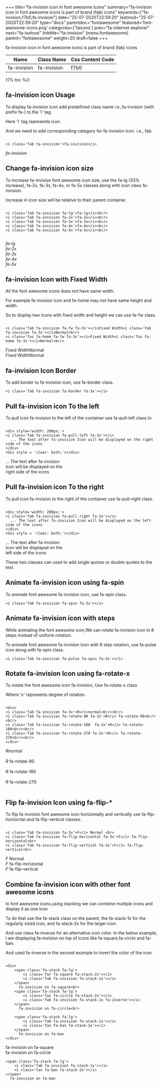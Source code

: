 +++
title="fa-invision icon in font awesome icons"
summary="fa-invision icon in font awesome icons is part of brand (fab) icons"
keywords=["fa-invision,f7b0,fa-invision"]
date="25-07-2020T22:59:20"
lastmod="25-07-2020T22:59:20"
type="docs"
parentdoc="fontawesome"
featured='font-awesome-icons.png'
categories=['faicons']
prev="fa-internet-explorer"
next="fa-ioxhost"
linktitle="fa-invision"
[menu.fontawesome]
parent="fontawesome"
weight=20
draft=false
+++


fa-invision icon in font awesome icons is part of brand (fab) icons

<div class='table-responsive'><table class='table'><thead><tr><th>Name</th><th>Class Name</th><th>Css Content Code</th></tr></thead><tbody><tr><td>fa-invision</td><td>fa-invision</td><td>f7b0</td></tr></tbody></table></div>


{{% toc %}}


## fa-invision icon Usage

To display fa-invision icon add predefined class name i.e.,fa-invision (with prefix fa-) to the 'i' tag.

Here 'i' tag represents icon.

And we need to add corresponding category for fa-invision icon. i.e., fab.


```

<i class='fab fa-invision'>fa-invision</i>
```

<i class='fab fa-invision'>fa-invision</i>




## Change fa-invision icon size
To increase fa-invision font awesome icon size, use the fa-lg (33% increase), fa-2x, fa-3x, fa-4x, or fa-5x classes along with icon class fa-invision.

Increase in icon size will be relative to their parent container. 

```

<i class='fab fa-invision fa-lg'>fa-lg</i><br/>
<i class='fab fa-invision fa-2x'>fa-2x</i><br/>
<i class='fab fa-invision fa-3x'>fa-3x</i><br/>
<i class='fab fa-invision fa-4x'>fa-4x</i><br/>
<i class='fab fa-invision fa-5x'>fa-5x</i><br/>
            
```

<i class='fab fa-invision fa-lg'>fa-lg</i><br/>
<i class='fab fa-invision fa-2x'>fa-2x</i><br/>
<i class='fab fa-invision fa-3x'>fa-3x</i><br/>
<i class='fab fa-invision fa-4x'>fa-4x</i><br/>
<i class='fab fa-invision fa-5x'>fa-5x</i><br/>
            



## fa-invision Icon with Fixed Width 

All the font awesome icons does not have same width.

For example fa-invision icon and fa-home may not have same height and width.

So to display two icons with fixed width and height we can use fa-fw class.


```

<i class='fab fa-invision fa-fw fa-3x'></i>Fixed Width<i class='fab fa-invision fa-3x'></i>Normal<br/>
<i class='fas fa-home fa-fw fa-3x'></i>Fixed Width<i class='fas fa-home fa-3x'></i>Normal<br/>
```

<i class='fab fa-invision fa-fw fa-3x'></i>Fixed Width<i class='fab fa-invision fa-3x'></i>Normal<br/>
<i class='fas fa-home fa-fw fa-3x'></i>Fixed Width<i class='fas fa-home fa-3x'></i>Normal<br/>



## fa-invision Icon Border 

To add border to fa-invision icon, use fa-border class.


```
<i class='fab fa-invision fa-border fa-3x'></i>

```
<i class='fab fa-invision fa-border fa-3x'></i>





## Pull fa-invision icon To the left

To pull icon fa-invision to the left of the container use fa-pull-left class.\n

```

<div style='width: 200px;'>
<i class='fab fa-invision fa-pull-left fa-3x'></i>
  ... The text after fa-invision Icon will be displayed on the right side of the icons
</div>
<div style = 'clear: both;'></div>
```

<div style='width: 200px;'>
<i class='fab fa-invision fa-pull-left fa-3x'></i>
  ... The text after fa-invision Icon will be displayed on the right side of the icons
</div>
<div style = 'clear: both;'></div>




## Pull fa-invision icon To the right
To pull icon fa-invision to the right of the container use fa-pull-right class.

```

<div style='width: 200px;'>
<i class='fab fa-invision fa-pull-right fa-3x'></i>
  ... The text after fa-invision Icon will be displayed on the left side of the icons
</div>
<div style = 'clear: both;'></div>
```

<div style='width: 200px;'>
<i class='fab fa-invision fa-pull-right fa-3x'></i>
  ... The text after fa-invision Icon will be displayed on the left side of the icons
</div>
<div style = 'clear: both;'></div>

These two classes can used to add single quotes or double quotes to the text.


## Animate fa-invision icon using fa-spin
To animate font awesome fa-invision icon, use fa-spin class.

```
<i class='fab fa-invision fa-spin fa-3x'></i>
```
<i class='fab fa-invision fa-spin fa-3x'></i>




## Animate fa-invision icon with steps
While animating the font awesome icon,We can rotate fa-invision icon in 8 steps instead of uniform rotation.

To animate font awesome fa-invision icon with 8 step rotation, use fa-pulse icon along with fa-spin class.


```
<i class='fab fa-invision fa-pulse fa-spin fa-3x'></i>

```
<i class='fab fa-invision fa-pulse fa-spin fa-3x'></i>





## Rotate fa-invision Icon using fa-rotate-x
To rotate the font awesome icon fa-invision, Use fa-rotate-x class

Where 'x' represents degree of rotation.


```

<div>
<i class='fab fa-invision fa-3x'>R</i>normal<br/><br/>
<i class='fab fa-invision fa-rotate-90 fa-3x'>R</i> fa-rotate-90<br/><br/> 
<i class='fab fa-invision fa-rotate-180  fa-3x'>R</i> fa-rotate-180<br/><br/> 
<i class='fab fa-invision fa-rotate-270 fa-3x'>R</i> fa-rotate-270<br/><br/>
</div>
```

<div>
<i class='fab fa-invision fa-3x'>R</i>normal<br/><br/>
<i class='fab fa-invision fa-rotate-90 fa-3x'>R</i> fa-rotate-90<br/><br/> 
<i class='fab fa-invision fa-rotate-180  fa-3x'>R</i> fa-rotate-180<br/><br/> 
<i class='fab fa-invision fa-rotate-270 fa-3x'>R</i> fa-rotate-270<br/><br/>
</div>




## Flip fa-invision Icon using fa-flip-*
To flip fa-invision font awesome icon horizontally and vertically use fa-flip-horizontal and fa-flip-vertical classes. 

```

<i class='fab fa-invision fa-3x'>F</i> Normal <br>
<i class='fab fa-invision fa-flip-horizontal fa-3x'>F</i> fa-flip-horizontal<br>
<i class='fab fa-invision fa-flip-vertical fa-3x'>F</i> fa-flip-vertical<br>
```

<i class='fab fa-invision fa-3x'>F</i> Normal <br>
<i class='fab fa-invision fa-flip-horizontal fa-3x'>F</i> fa-flip-horizontal<br>
<i class='fab fa-invision fa-flip-vertical fa-3x'>F</i> fa-flip-vertical<br>




## Combine fa-invision icon with other font awesome icons
In font awesome icons,using stacking we can combine multiple icons and display it as one icon 

To do that use the fa-stack class on the parent, the fa-stack-1x for the regularly sized icon, and fa-stack-2x for the larger icon.

And use class fa-inverse for an alternative icon color. 
In the below example, I am displaying fa-invision on top of icons like fa-square,fa-circle and fa-ban.

And used fa-inverse in the second example to invert the color of the icon.

```

<div>
    <span class='fa-stack fa-lg'>
        <i class='far fa-square fa-stack-2x'></i>
        <i class='fab fa-invision fa-stack-1x'></i>
    </span>
      fa-invision on fa-square<br>
    <span class='fa-stack fa-lg'>
        <i class='fas fa-circle fa-stack-2x'></i>
        <i class='fab fa-invision fa-stack-1x fa-inverse'></i>
    </span>
      fa-invision on fa-circle<br>

    <span class='fa-stack fa-lg'>
        <i class='fab fa-invision fa-stack-1x'></i>
        <i class='fas fa-ban fa-stack-2x'></i>
    </span>
      fa-invision on fa-ban
</div>
```

<div>
    <span class='fa-stack fa-lg'>
        <i class='far fa-square fa-stack-2x'></i>
        <i class='fab fa-invision fa-stack-1x'></i>
    </span>
      fa-invision on fa-square<br>
    <span class='fa-stack fa-lg'>
        <i class='fas fa-circle fa-stack-2x'></i>
        <i class='fab fa-invision fa-stack-1x fa-inverse'></i>
    </span>
      fa-invision on fa-circle<br>

    <span class='fa-stack fa-lg'>
        <i class='fab fa-invision fa-stack-1x'></i>
        <i class='fas fa-ban fa-stack-2x'></i>
    </span>
      fa-invision on fa-ban
</div>






